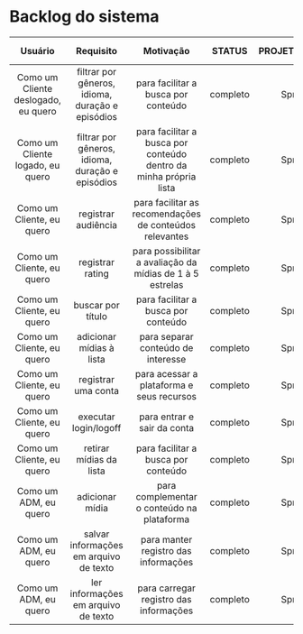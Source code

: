 # Backlog do sistema

Usuário|Requisito|Motivação|STATUS|PROJETO/SPRINT|AUTOR DO REQUISITO
:---:|:---:|:---:|:---:|:---:|:---:
Como um Cliente deslogado, eu quero|filtrar por gêneros, idioma, duração e episódios|para facilitar a busca por conteúdo|completo|Sprint 5|Henrique
Como um Cliente logado, eu quero|filtrar por gêneros, idioma, duração e episódios|para facilitar a busca por conteúdo dentro da minha própria lista|completo|Sprint 5|Henrique
Como um Cliente, eu quero|registrar audiência|para facilitar as recomendações de conteúdos relevantes|completo|Sprint 5|Henrique e Igor
Como um Cliente, eu quero|registrar rating|para possibilitar a avaliação da mídias de 1 à 5 estrelas|completo|Sprint 5|Henrique e Igor
Como um Cliente, eu quero|buscar por título|para facilitar a busca por conteúdo|completo|Sprint 5|Gabriel e Lucas
Como um Cliente, eu quero|adicionar mídias à lista|para separar conteúdo de interesse|completo|Sprint 4|Gabriel e Igor
Como um Cliente, eu quero|registrar uma conta|para acessar a plataforma e seus recursos|completo|Sprint 3|João
Como um Cliente, eu quero|executar login/logoff|para entrar e sair da conta|completo|Sprint 3|João
Como um Cliente, eu quero|retirar mídias da lista|para facilitar a busca por conteúdo|completo|Sprint 4|Igor e João
Como um ADM, eu quero|adicionar mídia|para complementar o conteúdo na plataforma|completo|Sprint 2|Gabriel e João
Como um ADM, eu quero|salvar informações em arquivo de texto|para manter registro das informações|completo|Sprint 4|Lucas e Igor
Como um ADM, eu quero|ler informações em arquivo de texto|para carregar registro das informações|completo|Sprint 4|Lucas e Igor
